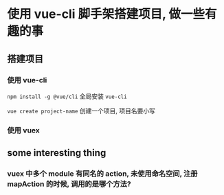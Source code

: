 # 使用 vue-cli 脚手架搭建项目, 做一些有趣的事

## 搭建项目

### 使用 vue-cli

`npm install -g @vue/cli` 全局安装 `vue-cli`

`vue create project-name` 创建一个项目, 项目名要小写

### 使用 vuex

## some interesting thing

### vuex 中多个 module 有同名的 action, 未使用命名空间, 注册 mapAction 的时候, 调用的是哪个方法?